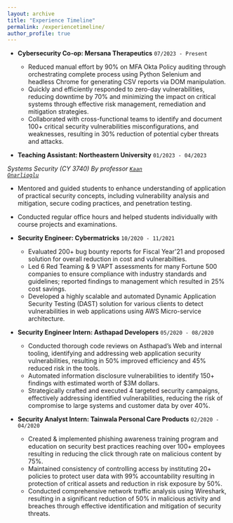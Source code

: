 ```yaml
---
layout: archive
title: "Experience Timeline"
permalink: /experiencetimeline/
author_profile: true
---
```


- **Cybersecurity Co-op: Mersana Therapeutics**     `07/2023 - Present`
    - Reduced manual effort by 90% on MFA Okta Policy auditing through orchestrating complete process using Python Selenium and headless Chrome for generating CSV reports via DOM manipulation.
    - Quickly and efficiently responded to zero-day vulnerabilities, reducing downtime by 70% and minimizing the impact on critical systems through effective risk management, remediation and mitigation strategies.
    - Collaborated with cross-functional teams to identify and document 100+ critical security vulnerabilities misconfigurations, and weaknesses, resulting in 30% reduction of potential cyber threats and attacks.

- **Teaching Assistant: Northeastern University**   `01/2023 - 04/2023` 
    
*Systems Security (CY 3740) By professor <code><a href="https://www.onarlioglu.com/">Kaan Onarlioglu</a></code>*
- Mentored and guided students to enhance understanding of application of practical security concepts, including vulnerability analysis and mitigation, secure coding practices, and penetration testing.
- Conducted regular office hours and helped students individually with course projects and examinations.

- **Security Engineer: Cybermatricks**      `10/2020 - 11/2021`
    - Evaluated 200+ bug bounty reports for Fiscal Year'21 and proposed solution for overall reduction in cost and vulnerabilties.
    - Led 6 Red Teaming & 9 VAPT assessments for many Fortune 500 companies to ensure compliance with industry standards and guidelines; reported findings to management which resulted in 25% cost savings.
    - Developed a highly scalable and automated Dynamic Application Security Testing (DAST) solution for various clients to detect vulnerabilities in web applications using AWS Micro-service architecture.

- **Security Engineer Intern: Asthapad Developers**     `05/2020 - 08/2020`
    - Conducted thorough code reviews on Asthapad’s Web and internal tooling, identifying and addressing web application security vulnerabilities, resulting in 50% improved efficiency and 45% reduced risk in the tools.
    - Automated information disclosure vulnerabilities to identify 150+ findings with estimated worth of $3M dollars.
    - Strategically crafted and executed 4 targeted security campaigns, effectively addressing identified vulnerabilities, reducing the risk of compromise to large systems and customer data by over 40%.

- **Security Analyst Intern: Tainwala Personal Care Products**      `02/2020 - 04/2020`
    - Created & implemented phishing awareness training program and education on security best practices reaching over 100+ employees resulting in reducing the click through rate on malicious content by 75%.
    - Maintained consistency of controlling access by instituting 20+ policies to protect user data with 99% accountability resulting in protection of critical assets and reduction in risk exposure by 50%.
    - Conducted comprehensive network traffic analysis using Wireshark, resulting in a significant reduction of 50% in malicious activity and breaches through effective identification and mitigation of security threats.
